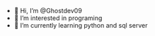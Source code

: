 - 👋 Hi, I’m @Ghostdev09
- 👀 I’m interested in programing
- 🌱 I’m currently learning python and sql server

<!---
Ghostdev09/Ghostdev09 is a ✨ special ✨ repository because its `README.md` (this file) appears on your GitHub profile.
You can click the Preview link to take a look at your changes.
--->
